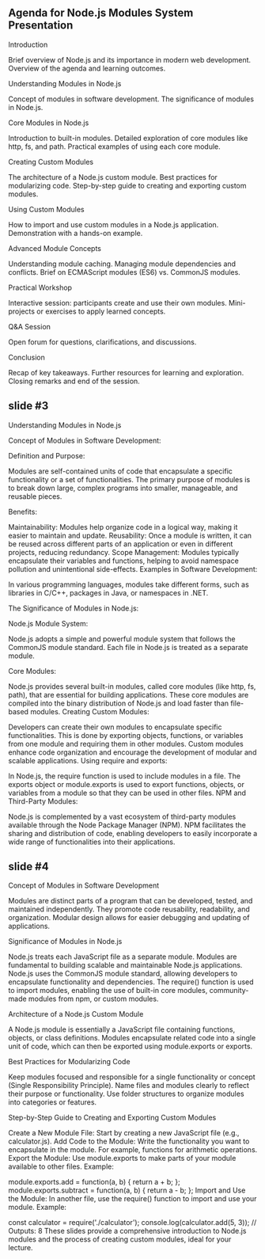 ## Agenda for Node.js Modules System Presentation

Introduction

Brief overview of Node.js and its importance in modern web development.
Overview of the agenda and learning outcomes.

Understanding Modules in Node.js

Concept of modules in software development.
The significance of modules in Node.js.

Core Modules in Node.js

Introduction to built-in modules.
Detailed exploration of core modules like http, fs, and path.
Practical examples of using each core module.

Creating Custom Modules

The architecture of a Node.js custom module.
Best practices for modularizing code.
Step-by-step guide to creating and exporting custom modules.

Using Custom Modules

How to import and use custom modules in a Node.js application.
Demonstration with a hands-on example.

Advanced Module Concepts

Understanding module caching.
Managing module dependencies and conflicts.
Brief on ECMAScript modules (ES6) vs. CommonJS modules.

Practical Workshop

Interactive session: participants create and use their own modules.
Mini-projects or exercises to apply learned concepts.

Q&A Session

Open forum for questions, clarifications, and discussions.

Conclusion

Recap of key takeaways.
Further resources for learning and exploration.
Closing remarks and end of the session. 

## slide #3

Understanding Modules in Node.js

Concept of Modules in Software Development:

Definition and Purpose:

Modules are self-contained units of code that encapsulate a specific functionality or a set of functionalities.
The primary purpose of modules is to break down large, complex programs into smaller, manageable, and reusable pieces.

Benefits:

Maintainability: Modules help organize code in a logical way, making it easier to maintain and update.
Reusability: Once a module is written, it can be reused across different parts of an application or even in different projects, reducing redundancy.
Scope Management: Modules typically encapsulate their variables and functions, helping to avoid namespace pollution and unintentional side-effects.
Examples in Software Development:

In various programming languages, modules take different forms, such as libraries in C/C++, packages in Java, or namespaces in .NET.

The Significance of Modules in Node.js:

Node.js Module System:

Node.js adopts a simple and powerful module system that follows the CommonJS module standard.
Each file in Node.js is treated as a separate module.

Core Modules:

Node.js provides several built-in modules, called core modules (like http, fs, path), that are essential for building applications.
These core modules are compiled into the binary distribution of Node.js and load faster than file-based modules.
Creating Custom Modules:

Developers can create their own modules to encapsulate specific functionalities. This is done by exporting objects, functions, or variables from one module and requiring them in other modules.
Custom modules enhance code organization and encourage the development of modular and scalable applications.
Using require and exports:

In Node.js, the require function is used to include modules in a file.
The exports object or module.exports is used to export functions, objects, or variables from a module so that they can be used in other files.
NPM and Third-Party Modules:

Node.js is complemented by a vast ecosystem of third-party modules available through the Node Package Manager (NPM).
NPM facilitates the sharing and distribution of code, enabling developers to easily incorporate a wide range of functionalities into their applications. 

## slide #4 


Concept of Modules in Software Development

Modules are distinct parts of a program that can be developed, tested, and maintained independently.
They promote code reusability, readability, and organization.
Modular design allows for easier debugging and updating of applications.


Significance of Modules in Node.js

Node.js treats each JavaScript file as a separate module.
Modules are fundamental to building scalable and maintainable Node.js applications.
Node.js uses the CommonJS module standard, allowing developers to encapsulate functionality and dependencies.
The require() function is used to import modules, enabling the use of built-in core modules, community-made modules from npm, or custom modules.

Architecture of a Node.js Custom Module

A Node.js module is essentially a JavaScript file containing functions, objects, or class definitions.
Modules encapsulate related code into a single unit of code, which can then be exported using module.exports or exports.

Best Practices for Modularizing Code

Keep modules focused and responsible for a single functionality or concept (Single Responsibility Principle).
Name files and modules clearly to reflect their purpose or functionality.
Use folder structures to organize modules into categories or features.

Step-by-Step Guide to Creating and Exporting Custom Modules

Create a New Module File: Start by creating a new JavaScript file (e.g., calculator.js).
Add Code to the Module: Write the functionality you want to encapsulate in the module. For example, functions for arithmetic operations.
Export the Module: Use module.exports to make parts of your module available to other files. Example:

module.exports.add = function(a, b) { return a + b; };
module.exports.subtract = function(a, b) { return a - b; };
Import and Use the Module: In another file, use the require() function to import and use your module. Example:

const calculator = require('./calculator');
console.log(calculator.add(5, 3)); // Outputs: 8
These slides provide a comprehensive introduction to Node.js modules and the process of creating custom modules, ideal for your lecture. 
